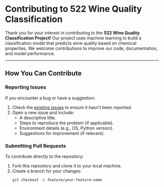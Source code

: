 # Contributing to 522 Wine Quality Classification

Thank you for your interest in contributing to the **522 Wine Quality Classification Project!** Our project uses machine learning to build a classification model that predicts wine quality based on chemical properties. We welcome contributions to improve our code, documentation, and model performance.

---

## How You Can Contribute

### Reporting Issues
If you encounter a bug or have a suggestion:
1. Check the [existing issues](https://github.com/UBC-MDS/522-wine-quality-32/issues) to ensure it hasn’t been reported.
2. Open a new issue and include:
   - A descriptive title.
   - Steps to reproduce the problem (if applicable).
   - Environment details (e.g., OS, Python version).
   - Suggestions for improvement (if relevant).

### Submitting Pull Requests
To contribute directly to the repository:
1. Fork this repository and clone it to your local machine.
2. Create a branch for your changes:
   ```bash
   git checkout -b feature/your-feature-name
